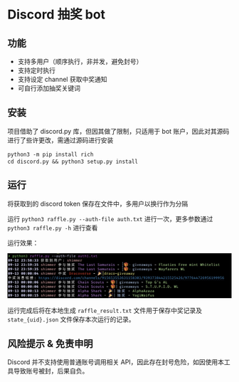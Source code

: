 # Discord 抽奖 bot

## 功能
* 支持多用户（顺序执行，非并发，避免封号）
* 支持定时执行
* 支持设定 channel 获取中奖通知
* 可自行添加抽奖关键词

## 安装
项目借助了 discord.py 库，但因其做了限制，只适用于 bot 账户，因此对其源码进行了些许更改，需通过源码进行安装
```shell
python3 -m pip install rich
cd discord.py && python3 setup.py install
```

## 运行
将获取到的 discord token 保存在文件中，多用户以换行作为分隔

运行 `python3 raffle.py --auth-file auth.txt` 进行一次，更多参数通过 `python3 raffle.py -h` 进行查看

运行效果：

![raffle](./img/raffle.jpg)

运行完成后将在本地生成 `raffle_result.txt` 文件用于保存中奖记录及 `state_{uid}.json` 文件保存本次运行的记录。

## 风险提示 & 免责申明

Discord 并不支持使用普通账号调用相关 API，因此存在封号危险，如因使用本工具导致账号被封，后果自负。
